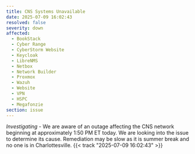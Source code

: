 ```yaml
---
title: CNS Systems Unavailable
date: 2025-07-09 16:02:43
resolved: false
severity: down
affected:
  - BookStack
  - Cyber Range
  - CyberStorm Website
  - Keycloak
  - LibreNMS
  - Netbox
  - Network Builder
  - Proxmox
  - Wazuh
  - Website
  - VPN
  - HSPC
  - Megafonzie
section: issue
---
```


<!-- *Monitoring* - ... {{< track "2025-07-09 16:02:43" >}} -->

*Investigating* - We are aware of an outage affecting the CNS network beginning at approximately 1:50 PM ET today. We are looking into the issue to determine its cause. Remediation may be slow as it is summer break and no one is in Charlottesville. {{< track "2025-07-09 16:02:43" >}}

